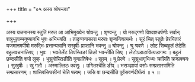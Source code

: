 +++
title = "०५ अस्य श्रोषन्त्वा"

+++

अस्य यजमानस्य स्तुतिं मरुत आ आभिमुख्येन श्रोषन्तु । शृण्वन्तु । यो मरुद्गणो विश्वाश्चर्षणीः सर्वान् शत्रुभूतान्मनुष्यानभि भुवः अभिभवति । तादृग्गणाकारा मरुतः शृण्वन्त्वित्यर्थः । सूरं चित् स्तुतेः प्रेरयितारं यजमानमपीषो मरुद्भिः प्रत्तान्यन्नानि सस्रुषीः प्राप्तानि भवन्तु ॥ श्रोषन्तु । श्रु श्रवणे । लोट सिब्बहुलं लेटेति बहुलवचनात्सिप् । भुवः । भवतेर्लेट तिपस्तिङां तिङो भवन्तीति सिप् । लेटोऽडाटावित्यडागमः । बहुलं छन्दसीति शपो लुक् । भूसुवोस्तिङीति गुणप्रतिषेधः । सूरम् । षू प्रेरणे । सुसूधागृधिभ्यः क्रन्निति क्रन्प्रक्ययः । सुस्रुषीः । स्रु गतौ । अस्माल्लिटः क्वसुः । उगितश्चेति ङीप् । भसञ्ज्ञायां वसोः सम्प्रसारणमिति सम्प्रसारणम् । शासिवसिघसीनां चेति षत्वम् । जसि वा छन्दसीति पूर्वसवर्णदीर्घत्वं ॥ ५ ॥